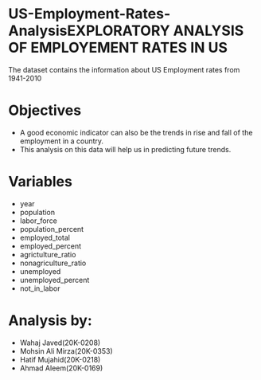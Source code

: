 # US-Employment-Rates-AnalysisEXPLORATORY ANALYSIS OF EMPLOYEMENT RATES IN US
The dataset contains the information about US Employment rates from 1941-2010

# Objectives
* A good economic indicator can also be the trends in rise and fall of the employment in a country.
* This analysis on this data will help us in predicting future trends.
# Variables
* year
* population
* labor_force
* population_percent
* employed_total
* employed_percent
* agrictulture_ratio
* nonagriculture_ratio
* unemployed
* unemployed_percent
* not_in_labor
# Analysis by:
* Wahaj Javed(20K-0208)
* Mohsin Ali Mirza(20K-0353)
* Hatif Mujahid(20K-0218)
* Ahmad Aleem(20K-0169)
